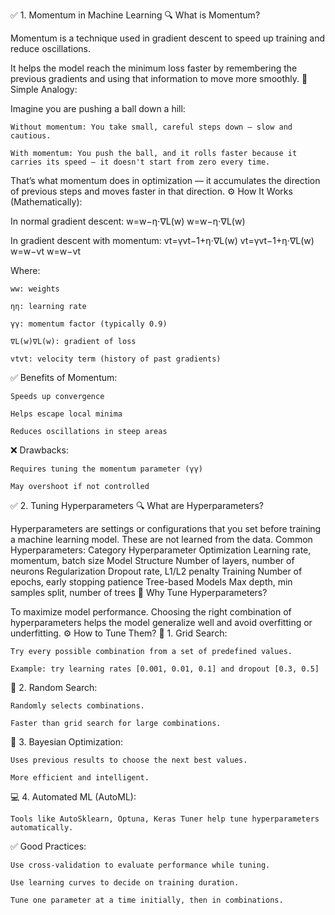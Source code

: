 ✅ 1. Momentum in Machine Learning
🔍 What is Momentum?

Momentum is a technique used in gradient descent to speed up training and reduce oscillations.

It helps the model reach the minimum loss faster by remembering the previous gradients and using that information to move more smoothly.
🧠 Simple Analogy:

Imagine you are pushing a ball down a hill:

    Without momentum: You take small, careful steps down — slow and cautious.

    With momentum: You push the ball, and it rolls faster because it carries its speed — it doesn't start from zero every time.

That’s what momentum does in optimization — it accumulates the direction of previous steps and moves faster in that direction.
⚙️ How It Works (Mathematically):

In normal gradient descent:
w=w−η⋅∇L(w)
w=w−η⋅∇L(w)

In gradient descent with momentum:
vt=γvt−1+η⋅∇L(w)
vt​=γvt−1​+η⋅∇L(w)
w=w−vt
w=w−vt​

Where:

    ww: weights

    ηη: learning rate

    γγ: momentum factor (typically 0.9)

    ∇L(w)∇L(w): gradient of loss

    vtvt​: velocity term (history of past gradients)

✅ Benefits of Momentum:

    Speeds up convergence

    Helps escape local minima

    Reduces oscillations in steep areas

❌ Drawbacks:

    Requires tuning the momentum parameter (γγ)

    May overshoot if not controlled

✅ 2. Tuning Hyperparameters
🔍 What are Hyperparameters?

Hyperparameters are settings or configurations that you set before training a machine learning model. These are not learned from the data.
Common Hyperparameters:
Category	Hyperparameter
Optimization	Learning rate, momentum, batch size
Model Structure	Number of layers, number of neurons
Regularization	Dropout rate, L1/L2 penalty
Training	Number of epochs, early stopping patience
Tree-based Models	Max depth, min samples split, number of trees
🎯 Why Tune Hyperparameters?

To maximize model performance. Choosing the right combination of hyperparameters helps the model generalize well and avoid overfitting or underfitting.
⚙️ How to Tune Them?
🔁 1. Grid Search:

    Try every possible combination from a set of predefined values.

    Example: try learning rates [0.001, 0.01, 0.1] and dropout [0.3, 0.5]

🔄 2. Random Search:

    Randomly selects combinations.

    Faster than grid search for large combinations.

🧠 3. Bayesian Optimization:

    Uses previous results to choose the next best values.

    More efficient and intelligent.

💻 4. Automated ML (AutoML):

    Tools like AutoSklearn, Optuna, Keras Tuner help tune hyperparameters automatically.

✅ Good Practices:

    Use cross-validation to evaluate performance while tuning.

    Use learning curves to decide on training duration.

    Tune one parameter at a time initially, then in combinations.